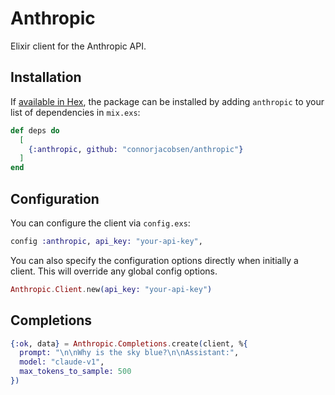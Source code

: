 # Anthropic

Elixir client for the Anthropic API.

## Installation

If [available in Hex](https://hex.pm/docs/publish), the package can be installed
by adding `anthropic` to your list of dependencies in `mix.exs`:

```elixir
def deps do
  [
    {:anthropic, github: "connorjacobsen/anthropic"}
  ]
end
```

## Configuration

You can configure the client via `config.exs`:

```elixir
config :anthropic, api_key: "your-api-key",
```

You can also specify the configuration options directly when initially a client. This will override any global config options.


```elixir
Anthropic.Client.new(api_key: "your-api-key")
```

## Completions

```elixir
{:ok, data} = Anthropic.Completions.create(client, %{
  prompt: "\n\nWhy is the sky blue?\n\nAssistant:",
  model: "claude-v1",
  max_tokens_to_sample: 500
})
```
